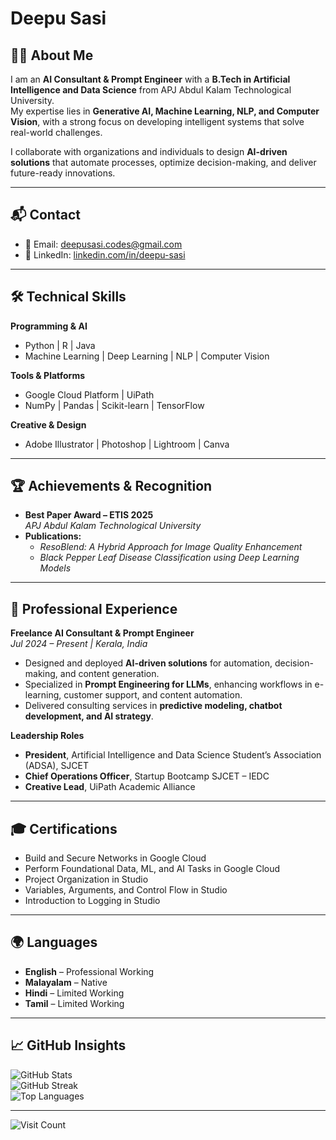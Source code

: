 # Deepu Sasi  

## 👨‍💻 About Me  
I am an **AI Consultant & Prompt Engineer** with a **B.Tech in Artificial Intelligence and Data Science** from APJ Abdul Kalam Technological University.  
My expertise lies in **Generative AI, Machine Learning, NLP, and Computer Vision**, with a strong focus on developing intelligent systems that solve real-world challenges.  

I collaborate with organizations and individuals to design **AI-driven solutions** that automate processes, optimize decision-making, and deliver future-ready innovations.  

---

## 📬 Contact  
- 📧 Email: [deepusasi.codes@gmail.com](mailto:deepusasi.codes@gmail.com)  
- 🔗 LinkedIn: [linkedin.com/in/deepu-sasi](https://linkedin.com/in/deepu-sasi)  

---

## 🛠 Technical Skills  
**Programming & AI**  
- Python | R | Java  
- Machine Learning | Deep Learning | NLP | Computer Vision  

**Tools & Platforms**  
- Google Cloud Platform | UiPath  
- NumPy | Pandas | Scikit-learn | TensorFlow  

**Creative & Design**  
- Adobe Illustrator | Photoshop | Lightroom | Canva  

---

## 🏆 Achievements & Recognition  
- **Best Paper Award – ETIS 2025**  
  *APJ Abdul Kalam Technological University*  
- **Publications:**  
  - *ResoBlend: A Hybrid Approach for Image Quality Enhancement*  
  - *Black Pepper Leaf Disease Classification using Deep Learning Models*  

---

## 📌 Professional Experience  
**Freelance AI Consultant & Prompt Engineer**  
*Jul 2024 – Present | Kerala, India*  
- Designed and deployed **AI-driven solutions** for automation, decision-making, and content generation.  
- Specialized in **Prompt Engineering for LLMs**, enhancing workflows in e-learning, customer support, and content automation.  
- Delivered consulting services in **predictive modeling, chatbot development, and AI strategy**.  

**Leadership Roles**  
- **President**, Artificial Intelligence and Data Science Student’s Association (ADSA), SJCET  
- **Chief Operations Officer**, Startup Bootcamp SJCET – IEDC  
- **Creative Lead**, UiPath Academic Alliance  

---

## 🎓 Certifications  
- Build and Secure Networks in Google Cloud  
- Perform Foundational Data, ML, and AI Tasks in Google Cloud  
- Project Organization in Studio  
- Variables, Arguments, and Control Flow in Studio  
- Introduction to Logging in Studio  

---

## 🌍 Languages  
- **English** – Professional Working  
- **Malayalam** – Native  
- **Hindi** – Limited Working  
- **Tamil** – Limited Working  

---

## 📈 GitHub Insights  
![GitHub Stats](https://github-readme-stats.vercel.app/api?username=Deepu-Sasi&theme=blue-green&hide_border=false&include_all_commits=false&count_private=false)  
![GitHub Streak](https://github-readme-streak-stats.herokuapp.com/?user=Deepu-Sasi&theme=blue-green&hide_border=false)  
![Top Languages](https://github-readme-stats.vercel.app/api/top-langs/?username=Deepu-Sasi&theme=blue-green&hide_border=false&include_all_commits=false&count_private=false&layout=compact)  

---

![Visit Count](https://visitcount.itsvg.in/api?id=Deepu-Sasi&icon=0&color=0)  
